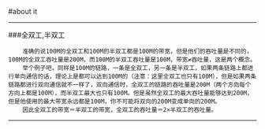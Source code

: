 #about it
***

###全双工,半双工

		准确的说100M的全双工和100M的半双工都是100M的带宽，但是他们的吞吐量是不同的，100M的全双工吞吐量是200M，而100M的半双工吞吐量是100M，带宽≠吞吐量，这是两个概念。
		举个例子吧，同样是100M的链路，一条是全双工，另一条是半双工，如果两条链路上都进行单向通信的话，理论上是都可以达到100M的（注意：这里全双工也只有100M），但是如果两条链路都进行双向通信就不一样了，双向通信时，全双工的链路的吞吐量是200M（两个方向每个方向上都是100M），而半双工最大也只有100M。但是虽然全双工的最大吞吐量能够达到200M，但是他使用的最大带宽永远都是100M，你不可能将双向的200M变成单向的200M。
		因此全双工的带宽＝半双工的带宽，全双工的吞吐量＝2×半双工的吞吐量。
***
